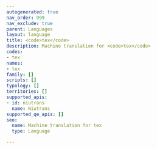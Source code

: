 ```yaml
---
autogenerated: true
nav_order: 999
nav_exclude: true
parent: Languages
layout: language
title: <code>tex</code>
description: Machine translation for <code>tex</code>
codes:
- tex
names:
- tex
family: []
scripts: []
typology: []
territories: []
supported_apis:
- id: niutrans
  name: Niutrans
supported_qe_apis: []
seo:
  name: Machine translation for tex
  type: Language

---
```


